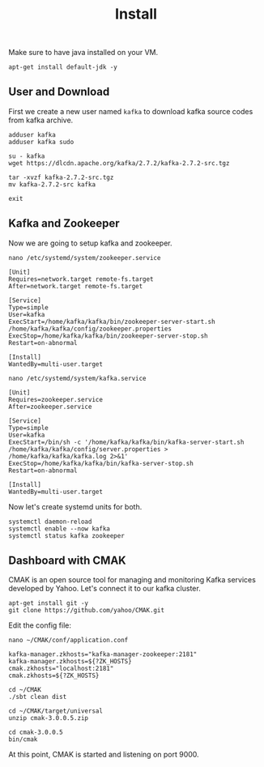 <h1 align="center">
    Install
</h1>

<br />

Make sure to have java installed on your VM.

```shell
apt-get install default-jdk -y
```

## User and Download

First we create a new user named ```kafka``` to download
kafka source codes from kafka archive.

```shell
adduser kafka
adduser kafka sudo

su - kafka
wget https://dlcdn.apache.org/kafka/2.7.2/kafka-2.7.2-src.tgz

tar -xvzf kafka-2.7.2-src.tgz
mv kafka-2.7.2-src kafka

exit
```

## Kafka and Zookeeper

Now we are going to setup kafka and zookeeper.

```shell
nano /etc/systemd/system/zookeeper.service
```

```
[Unit]
Requires=network.target remote-fs.target
After=network.target remote-fs.target

[Service]
Type=simple
User=kafka
ExecStart=/home/kafka/kafka/bin/zookeeper-server-start.sh /home/kafka/kafka/config/zookeeper.properties
ExecStop=/home/kafka/kafka/bin/zookeeper-server-stop.sh
Restart=on-abnormal

[Install]
WantedBy=multi-user.target
```

```shell
nano /etc/systemd/system/kafka.service
```

```
[Unit]
Requires=zookeeper.service
After=zookeeper.service

[Service]
Type=simple
User=kafka
ExecStart=/bin/sh -c '/home/kafka/kafka/bin/kafka-server-start.sh /home/kafka/kafka/config/server.properties > /home/kafka/kafka/kafka.log 2>&1'
ExecStop=/home/kafka/kafka/bin/kafka-server-stop.sh
Restart=on-abnormal

[Install]
WantedBy=multi-user.target
```

Now let's create systemd units for both.

```shell
systemctl daemon-reload
systemctl enable --now kafka
systemctl status kafka zookeeper
```

## Dashboard with CMAK

CMAK is an open source tool for managing and monitoring Kafka services developed by Yahoo.
Let's connect it to our kafka cluster.

```shell
apt-get install git -y
git clone https://github.com/yahoo/CMAK.git
```

Edit the config file:

```shell
nano ~/CMAK/conf/application.conf
```

```
kafka-manager.zkhosts="kafka-manager-zookeeper:2181"
kafka-manager.zkhosts=${?ZK_HOSTS}
cmak.zkhosts="localhost:2181"
cmak.zkhosts=${?ZK_HOSTS}
```

```shell
cd ~/CMAK
./sbt clean dist

cd ~/CMAK/target/universal
unzip cmak-3.0.0.5.zip

cd cmak-3.0.0.5
bin/cmak
```

At this point, CMAK is started and listening on port 9000.